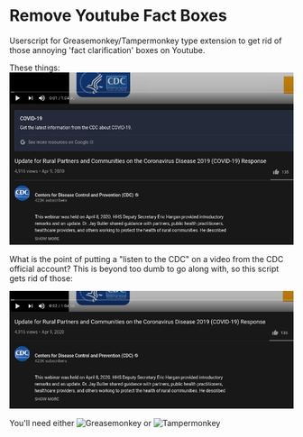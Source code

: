 # Remove Youtube Fact Boxes
Userscript for Greasemonkey/Tampermonkey type extension to get rid of those annoying 'fact clarification' boxes on Youtube.

These things:
![Clarification box example](img/clarification-box.jpg)

What is the point of putting a "listen to the CDC" on a video from the CDC official account? This is beyond too dumb to go along with, so this script gets rid of those:

![Now its gone](img/much_better.jpg)

You'll need either ![Greasemonkey](https://www.greasespot.net) or ![Tampermonkey](https://www.tampermonkey.net)
